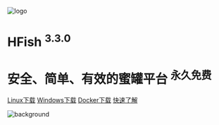 <!-- _coverpage.md -->

![logo](https://hfish.net/images/logo.png ":size=200x202")

# HFish <sup class="version">3.3.0</sup>

# 安全、简单、有效的蜜罐平台 <sup class="version">永久免费</sup>

[Linux下载](https://hfish.net/#/2-2-linux)
[Windows下载](https://hfish.net/#/2-3-windows)
[Docker下载](https://hfish.net/#/2-1-docker)
[快速了解](https://hfish.net/#/README)

<!-- 背景图片 -->
![background](https://hfish.net/images/background.jpg)